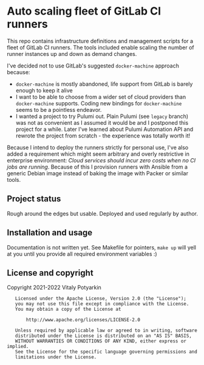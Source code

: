 # Auto scaling fleet of GitLab CI runners

This repo contains infrastructure definitions and management scripts for a
fleet of GitLab CI runners. The tools included enable scaling the number of
runner instances up and down as demand changes.

I've decided not to use GitLab's suggested `docker-machine` approach because:

- `docker-machine` is mostly abandoned, life support from GitLab is barely
  enough to keep it alive
- I want to be able to choose from a wider set of cloud providers than
  `docker-machine` supports. Coding new bindings for `docker-machine` seems
  to be a pointless endeavor.
- I wanted a project to try Pulumi out. Plain Pulumi (see `legacy` branch) was
  not as convenient as I assumed it would be and I postponed this project
  for a while. Later I've learned about Pulumi Automation API and rewrote the
  project from scratch - the experience was totally worth it!

Because I intend to deploy the runners strictly for personal use, I've also
added a requirement which might seem arbitrary and overly restrictive in
enterprise environment: _Cloud services should incur zero costs when no CI
jobs are running_. Because of this I provision runners with Ansible from a
generic Debian image instead of baking the image with Packer or similar
tools.


## Project status

Rough around the edges but usable. Deployed and used regularly by author.


## Installation and usage

Documentation is not written yet. See Makefile for pointers, `make up` will
yell at you until you provide all required environment variables :)


## License and copyright

Copyright 2021-2022 Vitaly Potyarkin

```
   Licensed under the Apache License, Version 2.0 (the "License");
   you may not use this file except in compliance with the License.
   You may obtain a copy of the License at

       http://www.apache.org/licenses/LICENSE-2.0

   Unless required by applicable law or agreed to in writing, software
   distributed under the License is distributed on an "AS IS" BASIS,
   WITHOUT WARRANTIES OR CONDITIONS OF ANY KIND, either express or implied.
   See the License for the specific language governing permissions and
   limitations under the License.
```
